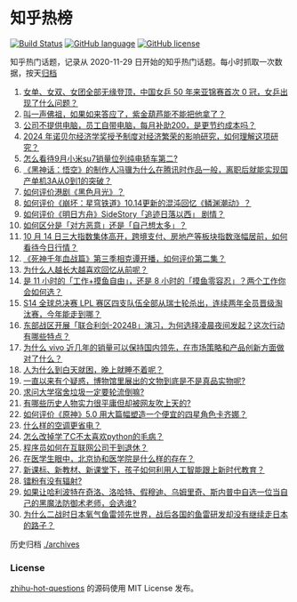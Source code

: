 # 知乎热榜
[![Build Status](https://github.com/ToWeLong/zhihu-hot-questions/workflows/CI/badge.svg)](https://github.com/ToWeLong/zhihu-hot-questions/actions)
[![GitHub language](https://img.shields.io/badge/language-golang-orange.svg)](https://golang.org/)
[![GitHub license](https://img.shields.io/github/license/ToWeLong/zhihu-hot-questions)](https://github.com/ToWeLong/zhihu-hot-questions/blob/main/LICENSE)

知乎热门话题，记录从 2020-11-29 日开始的知乎热门话题。每小时抓取一次数据，按天[归档](./archives)

<!-- BEGIN -->

1. [女单、女双、女团全部无缘登顶，中国女乒 50 年来亚锦赛首次 0 冠，女乒出现了什么问题？](https://www.zhihu.com/question/856317982)
1. [叫一声佛祖，如果如来答应了，紫金葫芦能不能把他拿了？](https://www.zhihu.com/question/666822997)
1. [公司不提供电脑，员工自带电脑，每月补助200，是更节约成本吗？](https://www.zhihu.com/question/397229660)
1. [2024 年诺贝尔经济学奖授予制度对经济繁荣的影响研究，如何理解这项研究？](https://www.zhihu.com/question/869536726)
1. [怎么看待9月小米su7销量位列纯电轿车第二?](https://www.zhihu.com/question/847858318)
1. [《黑神话：悟空》的制作人冯骥为什么在腾讯时作品一般，离职后就能实现国产单机3A从0到1的突破？](https://www.zhihu.com/question/805176390)
1. [如何评价港剧《黑色月光》？](https://www.zhihu.com/question/788752996)
1. [如何评价《崩坏：星穹铁道》10.14更新的混沌回忆《鳞渊潮动》？](https://www.zhihu.com/question/869618048)
1. [如何评价《明日方舟》SideStory「追迹日落以西」 剧情？](https://www.zhihu.com/question/832159968)
1. [如何区分是「对方恶意」还是「自己想太多」？](https://www.zhihu.com/question/666830350)
1. [10 月 14 日三大指数集体高开，跨境支付、房地产等板块指数涨幅居前，如何看待今日行情？](https://www.zhihu.com/question/868857627)
1. [《死神千年血战篇》第三季相克谭开播，如何评价第二集？](https://www.zhihu.com/question/849633216)
1. [为什么人越长大越喜欢回忆从前呢？](https://www.zhihu.com/question/858423622)
1. [是 11 小时的「工作+摸鱼自由」，还是 8 小时的「摸鱼零容忍」？两个工作你会如何选？](https://www.zhihu.com/question/792484124)
1. [S14 全球总决赛 LPL 赛区四支队伍全部从瑞士轮杀出，连续两年全员晋级淘汰赛，今年能走到哪？](https://www.zhihu.com/question/863262088)
1. [东部战区开展「联合利剑-2024B」演习，为何选择凌晨夜间发起？这次行动有哪些特点？](https://www.zhihu.com/question/867541176)
1. [为什么 vivo 近几年的销量可以保持国内领先，在市场策略和产品创新方面做对了什么？](https://www.zhihu.com/question/872785526)
1. [人为什么到白天就困，晚上就睡不着呢？](https://www.zhihu.com/question/853633133)
1. [一直以来有个疑惑，博物馆里展出的文物到底是不是真品实物呢?](https://www.zhihu.com/question/473558820)
1. [求问大学宿舍垃圾一定要轮流倒嘛?](https://www.zhihu.com/question/667437190)
1. [有哪些历史人物实力很平庸但却被网友吹上天的?](https://www.zhihu.com/question/662189618)
1. [如何评价《原神》5.0 用大篇幅塑造一个便宜的四星角色卡齐娜？](https://www.zhihu.com/question/665746916)
1. [什么样的空调更省电？](https://www.zhihu.com/question/879142263)
1. [怎么改掉学了C不太喜欢python的毛病？](https://www.zhihu.com/question/793889733)
1. [程序员如何在互联网公司干到退休？](https://www.zhihu.com/question/673838129)
1. [在医学生眼中，北京协和医学院是什么样的存在？](https://www.zhihu.com/question/491535329)
1. [新课标、新教材、新课堂下，孩子如何利用人工智能跟上新时代教育？](https://www.zhihu.com/question/818978889)
1. [镭粉有没有辐射?](https://www.zhihu.com/question/815237891)
1. [如果让哈利波特在奇洛、洛哈特、假穆迪、乌姆里奇、斯内普中自选一位当自己的黑魔法防御术老师，会选谁?](https://www.zhihu.com/question/800889532)
1. [为什么二战时日本氧气鱼雷领先世界，战后各国的鱼雷研发却没有继续走日本的路子？](https://www.zhihu.com/question/861798815)

<!-- END -->

历史归档 [./archives](./archives)


### License
[zhihu-hot-questions](https://github.com/towelong/zhihu-hot-questions) 的源码使用 MIT License 发布。